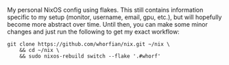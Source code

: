 My personal NixOS config using flakes. This still contains information specific to my setup (monitor, username, email, gpu, etc.), but will hopefully become more abstract over time. Until then, you can make some minor changes and just run the following to get my exact workflow:
```
git clone https://github.com/whorfian/nix.git ~/nix \
    && cd ~/nix \
    && sudo nixos-rebuild switch --flake '.#whorf'
```
